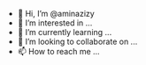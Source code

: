 - 👋 Hi, I’m @aminazizy
- 👀 I’m interested in ...
- 🌱 I’m currently learning ...
- 💞️ I’m looking to collaborate on ...
- 📫 How to reach me ...

<!---
aminazizy/aminazizy is a ✨ special ✨ repository because its `README.md` (this file) appears on your GitHub profile.
You can click the Preview link to take a look at your changes.
--->
